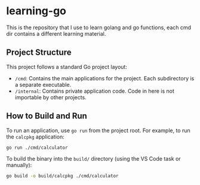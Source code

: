 # learning-go

This is the repository that I use to learn golang and go functions, each cmd dir contains a different learning material.

## Project Structure

This project follows a standard Go project layout:

-   `/cmd`: Contains the main applications for the project. Each subdirectory is a separate executable.
-   `/internal`: Contains private application code. Code in here is not importable by other projects.

## How to Build and Run

To run an application, use `go run` from the project root. For example, to run the `calcpkg` application:

```sh
go run ./cmd/calculator
```

To build the binary into the `build/` directory (using the VS Code task or manually):
```sh
go build -o build/calcpkg ./cmd/calculator
```